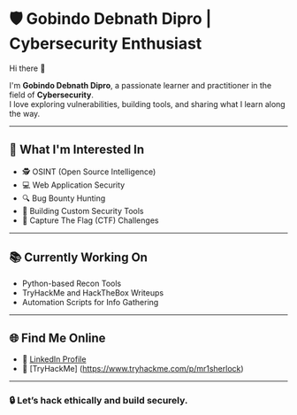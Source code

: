 # 🛡️ Gobindo Debnath Dipro | Cybersecurity Enthusiast

Hi there 👋

I'm **Gobindo Debnath Dipro**, a passionate learner and practitioner in the field of **Cybersecurity**.  
I love exploring vulnerabilities, building tools, and sharing what I learn along the way.

---

## 🧠 What I'm Interested In
- 🕵️ OSINT (Open Source Intelligence)
- 💻 Web Application Security
- 🔍 Bug Bounty Hunting
- 🧰 Building Custom Security Tools
- 🎯 Capture The Flag (CTF) Challenges

---

## 📚 Currently Working On
- Python-based Recon Tools
- TryHackMe and HackTheBox Writeups
- Automation Scripts for Info Gathering

---

## 🌐 Find Me Online
- 🔗 [LinkedIn Profile](https://www.linkedin.com/in/gobindo-debnath-dipro-571a46268/)
- 🎯 [TryHackMe] (https://www.tryhackme.com/p/mr1sherlock)

---

### 🔒 Let’s hack ethically and build securely.
